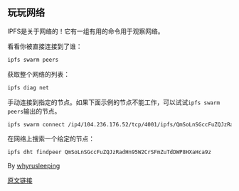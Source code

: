 ## 玩玩网络

IPFS是关于网络的！它有一组有用的命令用于观察网络。

看看你被直接连接到了谁：

```sh
ipfs swarm peers
```

获取整个网络的列表：

```sh
ipfs diag net
```

手动连接到指定的节点。如果下面示例的节点不能工作，可以试试`ipfs swarm peers`输出的节点。

```sh
ipfs swarm connect /ip4/104.236.176.52/tcp/4001/ipfs/QmSoLnSGccFuZQJzRadHn95W2CrSFmZuTdDWP8HXaHca9z
```

在网络上搜索一个给定的节点：

```sh
ipfs dht findpeer QmSoLnSGccFuZQJzRadHn95W2CrSFmZuTdDWP8HXaHca9z
```

By [whyrusleeping](http://github.com/whyrusleeping)

[原文链接](https://ipfs.io/ipfs/QmNZiPk974vDsPmQii3YbrMKfi12KTSNM7XMiYyiea4VYZ/example#/ipfs/QmRFTtbyEp3UaT67ByYW299Suw7HKKnWK6NJMdNFzDjYdX/network/readme.md)
